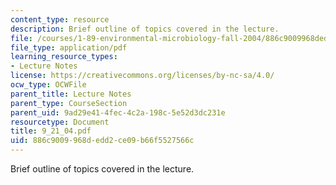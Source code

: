 ```yaml
---
content_type: resource
description: Brief outline of topics covered in the lecture.
file: /courses/1-89-environmental-microbiology-fall-2004/886c9009968dedd2ce09b66f5527566c_9_21_04.pdf
file_type: application/pdf
learning_resource_types:
- Lecture Notes
license: https://creativecommons.org/licenses/by-nc-sa/4.0/
ocw_type: OCWFile
parent_title: Lecture Notes
parent_type: CourseSection
parent_uid: 9ad29e41-4fec-4c2a-198c-5e52d3dc231e
resourcetype: Document
title: 9_21_04.pdf
uid: 886c9009-968d-edd2-ce09-b66f5527566c
---
```

Brief outline of topics covered in the lecture.